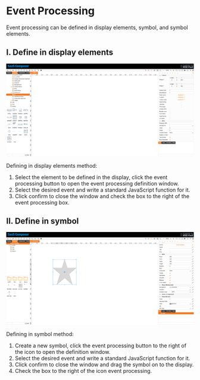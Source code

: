 # Event Processing  

Event processing can be defined in display elements, symbol, and symbol elements.

## I.	Define in display elements

![图纸元素事件处理v2.gif](e_01.gif)

Defining in display elements method:
1.	Select the element to be defined in the display, click the event processing button to open the event processing definition window.
2.	Select the desired event and write a standard JavaScript function for it.
3.	Click confirm to close the window and check the box to the right of the event processing box.


## II.	Define in symbol
![图标事件处理v2.gif](e_02.gif)

Defining in symbol method:
1.	Create a new symbol, click the event processing button to the right of the icon to open the definition window.
2.	Select the desired event and write a standard JavaScript function for it.
3.	Click confirm to close the window and drag the symbol on to the display.
4.	Check the box to the right of the icon event processing.